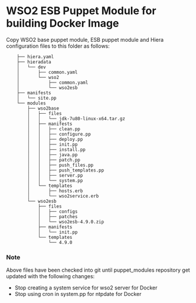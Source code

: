 # WSO2 ESB Puppet Module for building Docker Image

Copy WSO2 base puppet module, ESB puppet module and Hiera configuration files to this folder as follows:

```
    ├── hiera.yaml
    ├── hieradata
    │   └── dev
    │       ├── common.yaml
    │       └── wso2
    │           ├── common.yaml
    │           └── wso2esb
    ├── manifests
    │   └── site.pp
    └── modules
        ├── wso2base
        │   ├── files
        │   │   └── jdk-7u80-linux-x64.tar.gz
        │   ├── manifests
        │   │   ├── clean.pp
        │   │   ├── configure.pp
        │   │   ├── deploy.pp
        │   │   ├── init.pp
        │   │   ├── install.pp
        │   │   ├── java.pp
        │   │   ├── patch.pp
        │   │   ├── push_files.pp
        │   │   ├── push_templates.pp
        │   │   ├── server.pp
        │   │   └── system.pp
        │   └── templates
        │       ├── hosts.erb
        │       └── wso2service.erb
        └── wso2esb
            ├── files
            │   ├── configs
            │   ├── patches
            │   └── wso2esb-4.9.0.zip
            ├── manifests
            │   └── init.pp
            └── templates
                └── 4.9.0
```

### Note
Above files have been checked into git until puppet_modules repository get updated with the following changes:
- Stop creating a system service for wso2 server for Docker
- Stop using cron in system.pp for ntpdate for Docker